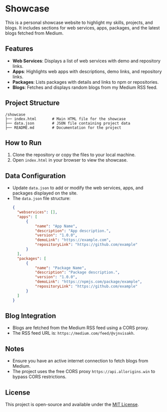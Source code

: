 # Showcase

This is a personal showcase website to highlight my skills, projects, and blogs. It includes sections for web services, apps, packages, and the latest blogs fetched from Medium.

## Features

- **Web Services**: Displays a list of web services with demo and repository links.
- **Apps**: Highlights web apps with descriptions, demo links, and repository links.
- **Packages**: Lists packages with details and links to npm or repositories.
- **Blogs**: Fetches and displays random blogs from my Medium RSS feed.

## Project Structure

```
/showcase
├── index.html       # Main HTML file for the showcase
├── data.json        # JSON file containing project data
├── README.md        # Documentation for the project
```

## How to Run

1. Clone the repository or copy the files to your local machine.
2. Open `index.html` in your browser to view the showcase.

## Data Configuration

- Update `data.json` to add or modify the web services, apps, and packages displayed on the site.
- The `data.json` file structure:
  ```json
  {
  	"webservices": [],
  	"apps": [
  		{
  			"name": "App Name",
  			"description": "App description.",
  			"version": "1.0.0",
  			"demoLink": "https://example.com",
  			"repositoryLink": "https://github.com/example"
  		}
  	],
  	"packages": [
  		{
  			"name": "Package Name",
  			"description": "Package description.",
  			"version": "1.0.0",
  			"demoLink": "https://npmjs.com/package/example",
  			"repositoryLink": "https://github.com/example"
  		}
  	]
  }
  ```

## Blog Integration

- Blogs are fetched from the Medium RSS feed using a CORS proxy.
- The RSS feed URL is: `https://medium.com/feed/@vjnvisakh`.

## Notes

- Ensure you have an active internet connection to fetch blogs from Medium.
- The project uses the free CORS proxy `https://api.allorigins.win` to bypass CORS restrictions.

## License

This project is open-source and available under the [MIT License](https://opensource.org/licenses/MIT).

